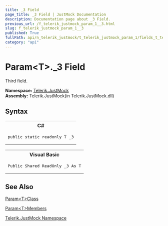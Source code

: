 ```yaml
---
title: _3 Field
page_title: _3 Field | JustMock Documentation
description: Documentation page about _3 Field.
previous_url: /f_telerik_justmock_param_1__3.html
slug: f_telerik_justmock_param_1__3
published: True
fullPath: api/n_telerik_justmock/t_telerik_justmock_param_1/fields_t_telerik_justmock_param_1/f_telerik_justmock_param_1__3
category: "api"
---
```


# Param&lt;T&gt;._3 Field



Third field.


 **Namespace:**  [Telerik.JustMock](n_telerik_justmock) <br> **Assembly:** Telerik.JustMock(in Telerik.JustMock.dll)
## Syntax


<div id="syntaxCodeBlocks" class="code"><span codeLanguage="CSharp"><table><tr><th>C#</th></tr><tr><td><pre xml:space="preserve"><span class="keyword">public</span> <span class="keyword">static</span> <span class="keyword">readonly</span> T <span class="identifier">_3</span></pre></td></tr></table></span><span codeLanguage="VisualBasicDeclaration"><table><tr><th>Visual Basic</th></tr><tr><td><pre xml:space="preserve"><span class="keyword">Public</span> <span class="keyword">Shared</span> <span class="keyword">ReadOnly</span> <span class="identifier">_3</span> <span class="keyword">As</span> T</pre></td></tr></table></span></div>


## See Also



 [Param&lt;T&gt;Class](t_telerik_justmock_param_1) 

 [Param&lt;T&gt;Members](allmembers_t_telerik_justmock_param_1) 

 [Telerik.JustMock Namespace](n_telerik_justmock) 



